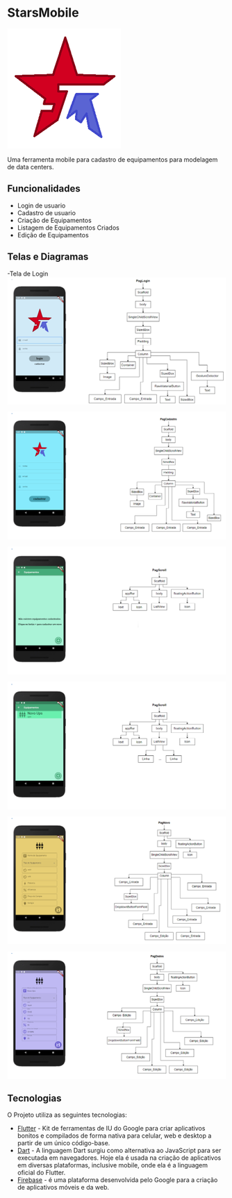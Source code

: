 # StarsMobile

![logo](https://github.com/WendersonLeonardo/Stars-Mobile-FPA/blob/main/assets/images/logo.png)

Uma ferramenta mobile para cadastro de equipamentos para modelagem de data centers.

## Funcionalidades

- Login de usuario
- Cadastro de usuario
- Criação de Equipamentos
- Listagem de Equipamentos Criados
- Edição de Equipamentos

## Telas e Diagramas
-Tela de Login
![tela1](https://github.com/WendersonLeonardo/Stars-Mobile-FPA/blob/main/assets/telas/diagrama_tela1.png)

![Tela de Cadastro](https://github.com/WendersonLeonardo/Stars-Mobile-FPA/blob/main/assets/telas/diagrama_tela2.png)

![Tela de Equipamentos (vazia)](https://github.com/WendersonLeonardo/Stars-Mobile-FPA/blob/main/assets/telas/diagrama_tela3.png)

![Tela de Equipamentos](https://github.com/WendersonLeonardo/Stars-Mobile-FPA/blob/main/assets/telas/diagrama_tela3.5.png)

![Tela de Criação de Equipamento](https://github.com/WendersonLeonardo/Stars-Mobile-FPA/blob/main/assets/telas/diagrama_tela4.png)

![Tela de Edição de Equipamento](https://github.com/WendersonLeonardo/Stars-Mobile-FPA/blob/main/assets/telas/diagrama_tela5.png)

## Tecnologias

O Projeto utiliza as seguintes tecnologias:

- [Flutter](https://flutter.dev/) - Kit de ferramentas de IU do Google para criar aplicativos bonitos e compilados de forma nativa para celular, web e desktop a partir de um único código-base.
- [Dart](https://dart.dev/) - A linguagem Dart surgiu como alternativa ao JavaScript para ser executada em navegadores. Hoje ela é usada na criação de aplicativos em diversas 
plataformas, inclusive mobile, onde ela é a linguagem oficial do Flutter.
- [Firebase](https://firebase.google.com/?hl=pt-br) -  é uma plataforma desenvolvida pelo Google para a criação de aplicativos móveis e da web.
